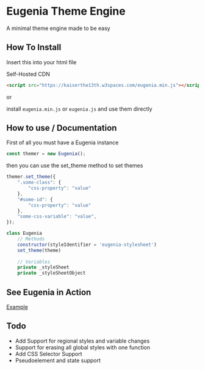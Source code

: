 # Eugenia Theme Engine

A minimal theme engine made to be easy

## How To Install

Insert this into your html file

Self-Hosted CDN
```html
<script src="https://kaiserthe13th.w3spaces.com/eugenia.min.js"></script>
```

or

install ```eugenia.min.js``` or ```eugenia.js``` and use them directly

## How to use / Documentation

First of all you must have a Eugenia instance

```js
const themer = new Eugenia();
```

then you can use the set_theme method to set themes

```js
themer.set_theme({
	".some-class": {
		"css-property": "value"
	},
	"#some-id": {
		"css-property": "value"
	},
	"some-css-variable": "value",
});
```

```js
class Eugenia
	// Methods
	constructor(styleIdentifier = 'eugenia-stylesheet')
	set_theme(theme)
	
	// Variables
	private _styleSheet
	private _styleSheetObject
```

## See Eugenia in Action

[Example](https://kaiserthe13th.w3spaces.com/eugenia.index.html)

## Todo

- Add Support for regional styles and variable changes
- Support for erasing all global styles with one function
- Add CSS Selector Support
- Pseudoelement and state support
